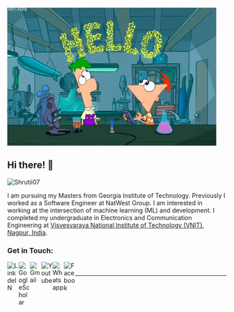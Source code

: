![GIF](https://github.com/Shrutii07/Shrutii07/blob/main/hi.gif)
## Hi there! 👋
<p align="left"> <img src="https://komarev.com/ghpvc/?username=Shrutii07" alt="Shrutii07" /> </p>

I am pursuing my Masters from Georgia Institute of Technology. Previously I worked as a Software Engineer at NatWest Group. I am interested in working at the intersection of machine learning (ML) and development. I completed my undergraduate in Electronics and Communication Engineering at [Visvesvaraya National Institute of Technology (VNIT), Nagpur, India](http://vnit.ac.in/).


### Get in Touch:

<a target="_blank" href="https://www.linkedin.com/in/shruti-murarka-b10a89190/">
  <img align="left" alt="LinkdeIN" width="26px" src="https://cdn2.iconfinder.com/data/icons/social-media-2285/512/1_Linkedin_unofficial_colored_svg-512.png" />
</a>
<a target="_blank" href="https://scholar.google.com/citations?user=EvEASw4AAAAJ&hl=en#d=gs_hdr_drw">
  <img align="left" alt="GoogleScholar" width="26px" src="https://cdn.worldvectorlogo.com/logos/google-scholar.svg" />
</a>
<a target="_blank" href="mailto:shrutimurarka9@gmail.com">
  <img align="left" alt="Gmail" width="26px" src="https://cdn4.iconfinder.com/data/icons/logos-brands-in-colors/48/google-gmail-512.png" />
</a>
<a target="_blank" href="https://www.youtube.com/channel/UC3OTBsoRdkN58qYLNnGvCCw">
  <img align="left" alt="Youtube" width="26px" src="https://cdn2.iconfinder.com/data/icons/social-media-2285/512/1_Youtube_colored_svg-512.png" />
</a>
<a target="_blank" href="https://api.whatsapp.com/send?phone=917249323112">
  <img align="left" alt="Whatsapp" width="26px" src="https://cdn2.iconfinder.com/data/icons/social-media-2285/512/1_Whatsapp2_colored_svg-512.png" />
</a>
<!-- <a target="_blank" href="https://www.instagram.com/shruti_murarka_/">
  <img align="left" alt="Instagram" width="26px" src="https://www.edigitalagency.com.au/wp-content/uploads/new-instagram-logo-png-transparent.png" />
</a> -->
<a target="_blank" href="https://www.facebook.com/profile.php?id=100011663962810">
  <img align="left" alt="Facebook" width="26px" src="https://cdn2.iconfinder.com/data/icons/social-media-2285/512/1_Facebook_colored_svg_copy-512.png" />
</a>
</br>

---
